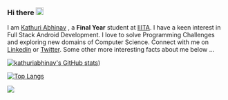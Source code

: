### Hi there <img src="https://media.giphy.com/media/hvRJCLFzcasrR4ia7z/giphy.gif" width="18">

I am [Kathuri Abhinav](https://github.com/kathuriabhinav) , a **Final Year** student at [IIITA](https://iiita.ac.in/). I have a keen interest in Full Stack Android Development. I love to solve Programming Challenges and exploring new domains of Computer Science. Connect with me on [Linkedin](https://www.linkedin.com/in/kathuriabhinav/) or [Twitter](https://twitter.com/kathuriabhinav). Some other more interesting facts about me below ...

[![kathuriabhinav's GitHub stats](https://github-readme-stats.vercel.app/api?username=kathuriabhinav&show_icons=true)](https://github-readme-stats.vercel.app/api?username=kathuriabhinav&show_icons=true))

[![Top Langs](https://github-readme-stats.vercel.app/api/top-langs/?username=kathuriabhinav&langs_count=8&layout=compact)](https://github.com/kathuriabhinav)

![](https://komarev.com/ghpvc/?username=kathuriabhinav)
